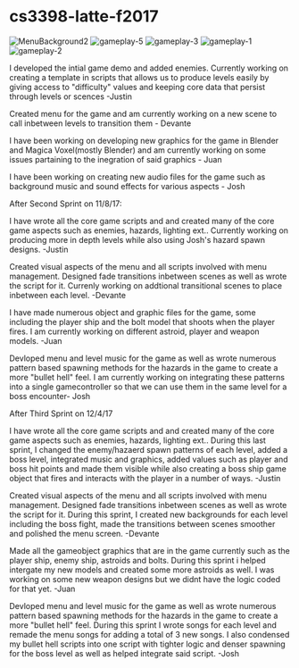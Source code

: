 # cs3398-latte-f2017

![MenuBackground2](https://user-images.githubusercontent.com/31595883/61266754-e9a04200-a75a-11e9-9b91-d99043b470ce.jpg)
![gameplay-5](https://user-images.githubusercontent.com/31595883/61267218-9c24d480-a75c-11e9-949e-369e7136b42d.jpg)
![gameplay-3](https://user-images.githubusercontent.com/31595883/61267219-9c24d480-a75c-11e9-9c29-a16807e42d62.jpg)
![gameplay-1](https://user-images.githubusercontent.com/31595883/61267220-9c24d480-a75c-11e9-88f9-07c2b18f9bfc.jpg)
![gameplay-2](https://user-images.githubusercontent.com/31595883/61267221-9c24d480-a75c-11e9-9340-f3d59516dfd6.jpg)

I developed the intial game demo and added enemies. Currently working on creating a template in scripts that allows us to produce levels easily by giving access to "difficulty" values and keeping core data that persist through levels or scences -Justin

Created menu for the game and am currently working on a new scene to call inbetween levels to transition them - Devante

I have been working on developing new graphics for the game in Blender and Magica Voxel(mostly Blender) and am currently working on some issues partaining to the inegration of said graphics - Juan

I have been working on creating new audio files for the game such as background music and sound effects for various aspects - Josh


After Second Sprint on 11/8/17:

I have wrote all the core game scripts and and created many of the core game aspects such as enemies, hazards, lighting ext.. Currently working on producing more in depth levels while also using Josh's hazard spawn designs. -Justin

Created visual aspects of the menu and all scripts involved with menu management. Designed fade transitions inbetween scenes as well as wrote the script for it. Currenly working on addtional transitional scenes to place inbetween each level. -Devante

I have made numerous object and graphic files for the game, some including the player ship and the bolt model that shoots when the player fires. I am currently working on different astroid, player and weapon models. -Juan

Devloped menu and level music for the game as well as wrote numerous pattern based spawning methods for the hazards in the game to create a more "bullet hell" feel. I am currently working on integrating these patterns into a single gamecontroller so that we can use them in the same level for a boss encounter- Josh

After Third Sprint on 12/4/17

I have wrote all the core game scripts and and created many of the core game aspects such as enemies, hazards, lighting ext.. During this last sprint, I changed the enemy/hazaerd spawn patterns of each level, added a boss level, integrated music and graphics, added values such as player and boss hit  points and made them visible while also creating a boss ship game object that fires and interacts with the player in a number of ways. -Justin

Created visual aspects of the menu and all scripts involved with menu management. Designed fade transitions inbetween scenes as well as wrote the script for it. During this sprint, I created new backgrounds for each level including the boss fight, made the transitions between scenes smoother and polished the menu screen. -Devante

Made all the gameobject graphics that are in the game currently such as the player ship, enemy ship, astroids and bolts. During this sprint i helped intergate my new models and created some more astroids as well. I was working on some new weapon designs but we didnt have the logic coded for that yet. -Juan

Devloped menu and level music for the game as well as wrote numerous pattern based spawning methods for the hazards in the game to create a more "bullet hell" feel. During this sprint I wrote songs for each level and remade the menu songs for adding a total of 3 new songs. I also condensed my bullet hell scripts into one script with tighter logic and denser spawning for the boss level as well as helped integrate said script. -Josh
